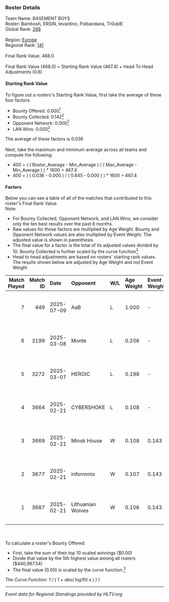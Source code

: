 ### Roster Details<br />
Team Name: BASEMENT BOYS<br />
Roster: Bambosh, ERSIN, levantino, Polbandana, Tr0ublE<br />
Global Rank: [268](../../standings_global_2025_08_04.md)<br />
<br />
Region: [Europe]( ../../standings_europe_2025_08_04.md)<br />
Regional Rank: [141]( ../../standings_europe_2025_08_04.md)<br />
<br />
Final Rank Value:  468.0<br />
<br />
Final Rank Value (468.0) = Starting Rank Value (467.4) + Head To Head Adjustments (0.6)<br />

#### Starting Rank Value<br />
To figure out a rosters's Starting Rank Value, first take the average of these four factors:<br />
- Bounty Offered: 0.000[<sup>1</sup>](#table2)
- Bounty Collected: 0.142[<sup>2</sup>](#table1)
- Opponent Network: 0.000[<sup>2</sup>](#table1)
- LAN Wins: 0.000[<sup>2</sup>](#table1)

The average of these factors is 0.036<br />
<br />
Next, take the maximum and minimum average across all teams and compute the following:<br />
- 400 + ( ( Roster_Average - Min_Average ) / ( Max_Average - Min_Average ) ) * 1600 = 467.4
- 400 + ( ( 0.036 - 0.000 ) / ( 0.845 - 0.000 ) ) * 1600 = 467.4


#### Factors<br />
Below you can see a table of all of the matches that contributed to this roster's Final Rank Value.<br />
Note:<br />

- For Bounty Collected, Opponent Network, and LAN Wins, we consider only the ten best results over the past 6 months.
- Raw values for those factors are multiplied by Age Weight. Bounty and Opponent Network values are also multiplied by Event Weight. The adjusted value is shown in parenthesis.
- The final value for a factor is the total of its adjusted values divided by 10. Bounty Collected is further scaled by the curve function[<sup>3</sup>](#curveFunction)
- Head to head adjustments are based on rosters' starting rank values. The results shown below are adjusted by Age Weight and not Event Weight
<span id="table1"></span><br />


| Match Played | Match ID | Date       | Opponent          | W/L | Age Weight | Event Weight | Bounty Collected | Opponent Network | LAN Wins  | H2H Adj. | Roster                                         |
| -: | -: | :- | :- | :- | :- | :- | :- | :- | :- | -: | :- |
|            7 |      449 | 2025-07-09 | AaB               | L   | 1.000      | -            | -                | -                | -         |    -2.93 | Bambosh, ERSIN, levantino, Polbandana, Tr0ublE |
|            6 |     3199 | 2025-03-08 | Monte             | L   | 0.206      | -            | -                | -                | -         |    -1.24 | Bambosh, ERSIN, levantino, Polbandana, Tr0ublE |
|            5 |     3272 | 2025-03-07 | HEROIC            | L   | 0.198      | -            | -                | -                | -         |    -0.02 | Bambosh, ERSIN, levantino, Polbandana, Tr0ublE |
|            4 |     3664 | 2025-02-21 | CYBERSHOKE        | L   | 0.108      | -            | -                | -                | -         |    -0.31 | Bambosh, ERSIN, levantino, Polbandana, Tr0ublE |
|            3 |     3669 | 2025-02-21 | Minsk House       | W   | 0.108      | 0.143        | 0.000 (0.000)    | 0.011 (0.000)    | 0 (0.000) |     1.38 | Bambosh, ERSIN, levantino, Polbandana, Tr0ublE |
|            2 |     3677 | 2025-02-21 | informmix         | W   | 0.107      | 0.143        | 0.000 (0.000)    | 0.021 (0.000)    | 0 (0.000) |     1.37 | Bambosh, ERSIN, levantino, Polbandana, Tr0ublE |
|            1 |     3687 | 2025-02-21 | Lithuanian Wolves | W   | 0.106      | 0.143        | 0.001 (0.000)    | 0.026 (0.000)    | 0 (0.000) |     2.32 | Bambosh, ERSIN, levantino, Polbandana, Tr0ublE |

<br />
<span id="table2"></span><br />
To calculate a roster's Bounty Offered:<br />

- First, take the sum of their top 10 scaled winnings ($0.00)
- Divide that value by the 5th highest value among all rosters ($440,967.54)
- The final value (0.00) is scaled by the curve function.[<sup>3</sup>](#curveFunction)

<span id="curveFunction"></span>_The Curve Function: 1 / ( 1 + abs( log10( x ) ) )_<br />

---
_Event data for Regional Standings provided by HLTV.org_<br />
